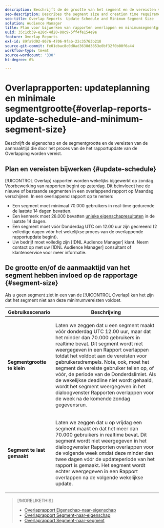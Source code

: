 ```yaml
---
description: Beschrijft de de grootte van het segment en de vereisten van de aanmaaktijd die door het proces van de het rapportupdate van de Overlapping worden vereist.
seo-description: Describes the segment size and creation time requirements required by the Overlap report update process.
seo-title: Overlap Reports  Update Schedule and Minimum Segment Size
solution: Audience Manager
title: Plan voor bijwerken van rapporten overlappen en minimumsegmentgrootte
uuid: 35c1cb39-e28d-4d20-88c9-5ff4fe154e9e
feature: Overlap Reports
exl-id: 89fa9d92-8676-4706-9fab-22c35763b218
source-git-commit: fe01ebac8c0d0ad3630d3853e0bf32f0b00f6a44
workflow-type: tm+mt
source-wordcount: '330'
ht-degree: 6%

---
```


# Overlaprapporten: updateplanning en minimale segmentgrootte{#overlap-reports-update-schedule-and-minimum-segment-size}

Beschrijft de eigenschap en de segmentgrootte en de vereisten van de aanmaaktijd die door het proces van de het rapportupdate van de Overlapping worden vereist.

## Plan en vereisten bijwerken {#update-schedule}

[!UICONTROL Overlap] rapporten worden wekelijks bijgewerkt op zondag. Voorbewerking van rapporten begint op zaterdag. Dit beïnvloedt hoe de nieuwe of bestaande segmenten in een overlappend rapport op Maandag verschijnen. In een overlappend rapport op te nemen:

* Een segment moet minimaal 70.000 gebruikers in real-time gedurende de laatste 14 dagen bevatten.
* Een kenmerk moet 28.000 bevatten [unieke eigenschapresultaten](/help/using/features/traits/trait-and-segment-qualification-reference.md) in de laatste 14 dagen.
* Een segment moet vóór Donderdag UTC om 12.00 uur zijn gecreeerd (2 volledige dagen vóór het wekelijkse proces van de overlappende rapportupdate begint).
* Uw bedrijf moet volledig zijn [!DNL Audience Manager] klant. Neem contact op met uw [!DNL Audience Manager] consultant of klantenservice voor meer informatie.

## De grootte en/of de aanmaaktijd van het segment hebben invloed op de rapportage {#segment-size}

Als u geen segment ziet in een van de [!UICONTROL Overlap] kan het zijn dat het segment niet aan deze minimumvereisten voldoet.

<table id="table_BE2937C1FA314BBDBD1D026321D6E6B1"> 
 <thead> 
  <tr> 
   <th colname="col1" class="entry"> Gebruiksscenario </th> 
   <th colname="col2" class="entry"> Beschrijving </th> 
  </tr> 
 </thead>
 <tbody> 
  <tr> 
   <td colname="col1"> <p> <b>Segmentgrootte te klein</b> </p> </td> 
   <td colname="col2"> <p>Laten we zeggen dat u een segment maakt vóór donderdag UTC 12.00 uur, maar dat het minder dan 70.000 gebruikers in realtime bevat. Dit segment wordt niet weergegeven in een <span class="wintitle"> Rapport overlappen</span> totdat het voldoet aan de vereisten voor gebruikersdrempels. Nota, ook, moet het segment de vereiste gebruiker tellen op, of vóór, de periode van de Donderdslimiet. Als de wekelijkse deadline niet wordt gehaald, wordt het segment weergegeven in het dialoogvenster <span class="wintitle"> Rapporten overlappen</span> voor de week na de komende zondag gegevensrun. </p> </td> 
  </tr> 
  <tr> 
   <td colname="col1"> <p> <b>Segment te laat gemaakt</b> </p> </td> 
   <td colname="col2"> <p>Laten we zeggen dat u op vrijdag een segment maakt en dat het meer dan 70.000 gebruikers in realtime bevat. Dit segment wordt niet weergegeven in het dialoogvenster <span class="wintitle"> Rapporten overlappen</span> voor de volgende week omdat deze minder dan twee dagen vóór de updateperiode van het rapport is gemaakt. Het segment wordt echter weergegeven in een <span class="wintitle"> Rapport overlappen</span> na de volgende wekelijkse update. </p> </td> 
  </tr> 
 </tbody> 
</table>

>[!MORELIKETHIS]
>
>* [Overlaprapport Eigenschap-naar-eigenschap](../../reporting/dynamic-reports/trait-trait-overlap-report.md#trait-to-trait-overlap-report)
>* [Overlaprapport Segment-naar-eigenschap](../../reporting/dynamic-reports/segment-trait-overlap-report.md)
>* [Overlaprapport Segment-naar-segment](../../reporting/dynamic-reports/segment-segment-overlap-report.md)

